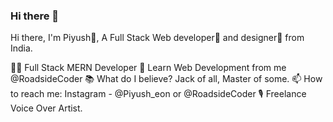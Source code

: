 ### Hi there 👋
Hi there, I'm Piyush👦,
A Full Stack Web developer🎯 and designer🌈 from India.

👨‍💻 Full Stack MERN Developer
🎥 Learn Web Development from me @RoadsideCoder
📚 What do I believe? Jack of all, Master of some.
📫 How to reach me: Instagram - @Piyush_eon or @RoadsideCoder
🎙 Freelance Voice Over Artist.
